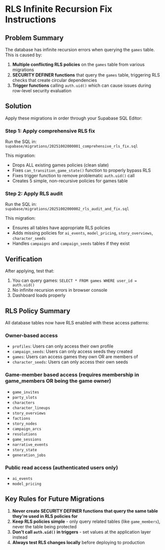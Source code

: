 # RLS Infinite Recursion Fix Instructions

## Problem Summary
The database has infinite recursion errors when querying the `games` table. This is caused by:

1. **Multiple conflicting RLS policies** on the `games` table from various migrations
2. **SECURITY DEFINER functions** that query the `games` table, triggering RLS checks that create circular dependencies
3. **Trigger functions** calling `auth.uid()` which can cause issues during row-level security evaluation

## Solution
Apply these migrations in order through your Supabase SQL Editor:

### Step 1: Apply comprehensive RLS fix
Run the SQL in: `supabase/migrations/20251002000001_comprehensive_rls_fix.sql`

This migration:
- Drops ALL existing games policies (clean slate)
- Fixes `can_transition_game_state()` function to properly bypass RLS
- Fixes trigger function to remove problematic `auth.uid()` call
- Creates 5 simple, non-recursive policies for games table

### Step 2: Apply RLS audit
Run the SQL in: `supabase/migrations/20251002000002_rls_audit_and_fix.sql`

This migration:
- Ensures all tables have appropriate RLS policies
- Adds missing policies for `ai_events`, `model_pricing`, `story_overviews`, `character_seeds`
- Handles `campaigns` and `campaign_seeds` tables if they exist

## Verification
After applying, test that:
1. You can query games: `SELECT * FROM games WHERE user_id = auth.uid()`
2. No infinite recursion errors in browser console
3. Dashboard loads properly

## RLS Policy Summary

All database tables now have RLS enabled with these access patterns:

### Owner-based access
- `profiles`: Users can only access their own profile
- `campaign_seeds`: Users can only access seeds they created
- `games`: Users can access games they own OR are members of
- `character_seeds`: Users can only access their own seeds

### Game-member based access (requires membership in game_members OR being the game owner)
- `game_invites`
- `party_slots`
- `characters`
- `character_lineups`
- `story_overviews`
- `factions`
- `story_nodes`
- `campaign_arcs`
- `resolutions`
- `game_sessions`
- `narrative_events`
- `story_state`
- `generation_jobs`

### Public read access (authenticated users only)
- `ai_events`
- `model_pricing`

## Key Rules for Future Migrations

1. **Never create SECURITY DEFINER functions that query the same table they're used in RLS policies for**
2. **Keep RLS policies simple** - only query related tables (like `game_members`), never the table being protected
3. **Don't call `auth.uid()` in triggers** - set values at the application layer instead
4. **Always test RLS changes locally** before deploying to production
